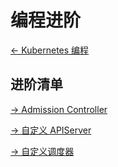 # 编程进阶

[<- Kubernetes 编程](../README.md)

## 进阶清单

[-> Admission Controller](./admission-controller/README.md)

[-> 自定义 APIServer](./my-apiserver/README.md)

[-> 自定义调度器](./my-scheduler/README.md)
